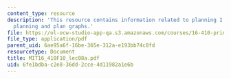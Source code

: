 ```yaml
---
content_type: resource
description: 'This resource contains information related to planning I: operator-based
  planning and plan graphs.'
file: https://ol-ocw-studio-app-qa.s3.amazonaws.com/courses/16-410-principles-of-autonomy-and-decision-making-fall-2010/6fe1bdbac2e836dd2cce4d11982a1e6b_MIT16_410F10_lec08a.pdf
file_type: application/pdf
parent_uid: 6ae95a6f-16be-365e-312a-e193bb74c8fd
resourcetype: Document
title: MIT16_410F10_lec08a.pdf
uid: 6fe1bdba-c2e8-36dd-2cce-4d11982a1e6b
---
```

